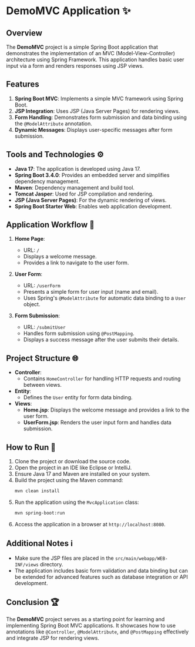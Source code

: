# DemoMVC Application ✨

## Overview
The **DemoMVC** project is a simple Spring Boot application that demonstrates the implementation of an MVC (Model-View-Controller) architecture using Spring Framework. This application handles basic user input via a form and renders responses using JSP views.

## Features
1. **Spring Boot MVC**: Implements a simple MVC framework using Spring Boot.
2. **JSP Integration**: Uses JSP (Java Server Pages) for rendering views.
3. **Form Handling**: Demonstrates form submission and data binding using the `@ModelAttribute` annotation.
4. **Dynamic Messages**: Displays user-specific messages after form submission.

## Tools and Technologies ⚙️
- **Java 17**: The application is developed using Java 17.
- **Spring Boot 3.4.0**: Provides an embedded server and simplifies dependency management.
- **Maven**: Dependency management and build tool.
- **Tomcat Jasper**: Used for JSP compilation and rendering.
- **JSP (Java Server Pages)**: For the dynamic rendering of views.
- **Spring Boot Starter Web**: Enables web application development.

## Application Workflow 🔄
1. **Home Page**:
   - URL: `/`
   - Displays a welcome message.
   - Provides a link to navigate to the user form.

2. **User Form**:
   - URL: `/userForm`
   - Presents a simple form for user input (name and email).
   - Uses Spring's `@ModelAttribute` for automatic data binding to a `User` object.

3. **Form Submission**:
   - URL: `/submitUser`
   - Handles form submission using `@PostMapping`.
   - Displays a success message after the user submits their details.

## Project Structure 🌐
- **Controller**:
  - Contains `HomeController` for handling HTTP requests and routing between views.
- **Entity**:
  - Defines the `User` entity for form data binding.
- **Views**:
  - **Home.jsp**: Displays the welcome message and provides a link to the user form.
  - **UserForm.jsp**: Renders the user input form and handles data submission.

## How to Run 🚀
1. Clone the project or download the source code.
2. Open the project in an IDE like Eclipse or IntelliJ.
3. Ensure Java 17 and Maven are installed on your system.
4. Build the project using the Maven command:
   ```bash
   mvn clean install
   ```
5. Run the application using the `MvcApplication` class:
   ```bash
   mvn spring-boot:run
   ```
6. Access the application in a browser at `http://localhost:8080`.

## Additional Notes ℹ️
- Make sure the JSP files are placed in the `src/main/webapp/WEB-INF/views` directory.
- The application includes basic form validation and data binding but can be extended for advanced features such as database integration or API development.

## Conclusion 🏆
The **DemoMVC** project serves as a starting point for learning and implementing Spring Boot MVC applications. It showcases how to use annotations like `@Controller`, `@ModelAttribute`, and `@PostMapping` effectively and integrate JSP for rendering views.
